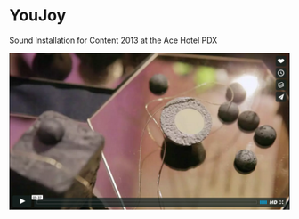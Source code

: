 # YouJoy
Sound Installation for Content 2013 at the Ace Hotel PDX

[![YouJoy](https://github.com/kerbyferris/you-joy/blob/master/assets/youjoy-screenshot.png)](https://vimeo.com/78100414 "YouJoy")
